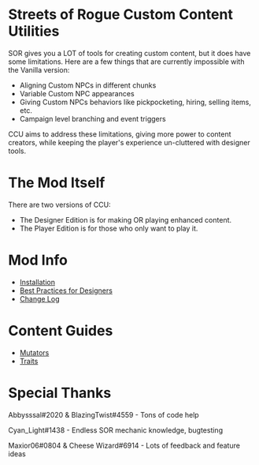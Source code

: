 #		Streets of Rogue Custom Content Utilities
SOR gives you a LOT of tools for creating custom content, but it does have some limitations. Here are a few things that are currently impossible with the Vanilla version:
- Aligning Custom NPCs in different chunks
- Variable Custom NPC appearances
- Giving Custom NPCs behaviors like pickpocketing, hiring, selling items, etc.
- Campaign level branching and event triggers

CCU aims to address these limitations, giving more power to content creators, while keeping the player's experience un-cluttered with designer tools.

#		The Mod Itself
There are two versions of CCU: 
- The Designer Edition is for making OR playing enhanced content. 
- The Player Edition is for those who only want to play it.

#		Mod Info
- [Installation](/CCU/Documentation/M01_Installation.md)
- [Best Practices for Designers](/CCU/Documentation/M02_BestPractices.md)
- [Change Log](/CCU/Documentation/M03_ChangeLog.md)

#		Content Guides
- [Mutators](/CCU/Documentation/C01_Mutators.md)
- [Traits](/CCU/Documentation/C03_Traits.md)

#		Special Thanks

Abbysssal#2020 & BlazingTwist#4559 - Tons of code help

Cyan_Light#1438 - Endless SOR mechanic knowledge, bugtesting

Maxior06#0804 & Cheese Wizard#6914 - Lots of feedback and feature ideas